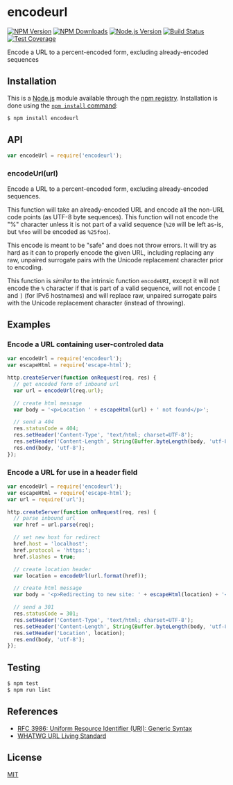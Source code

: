# encodeurl

[![NPM Version][npm-image]][npm-url] [![NPM Downloads][downloads-image]][downloads-url]
[![Node.js Version][node-version-image]][node-version-url] [![Build Status][travis-image]][travis-url]
[![Test Coverage][coveralls-image]][coveralls-url]

Encode a URL to a percent-encoded form, excluding already-encoded sequences

## Installation

This is a [Node.js](https://nodejs.org/en/) module available through the [npm registry](https://www.npmjs.com/).
Installation is done using the
[`npm install` command](https://docs.npmjs.com/getting-started/installing-npm-packages-locally):

```sh
$ npm install encodeurl
```

## API

```js
var encodeUrl = require('encodeurl');
```

### encodeUrl(url)

Encode a URL to a percent-encoded form, excluding already-encoded sequences.

This function will take an already-encoded URL and encode all the non-URL code points (as UTF-8 byte sequences). This
function will not encode the "%" character unless it is not part of a valid sequence (`%20` will be left as-is, but
`%foo` will be encoded as `%25foo`).

This encode is meant to be "safe" and does not throw errors. It will try as hard as it can to properly encode the given
URL, including replacing any raw, unpaired surrogate pairs with the Unicode replacement character prior to encoding.

This function is _similar_ to the intrinsic function `encodeURI`, except it will not encode the `%` character if that is
part of a valid sequence, will not encode `[` and `]` (for IPv6 hostnames) and will replace raw, unpaired surrogate
pairs with the Unicode replacement character (instead of throwing).

## Examples

### Encode a URL containing user-controled data

```js
var encodeUrl = require('encodeurl');
var escapeHtml = require('escape-html');

http.createServer(function onRequest(req, res) {
  // get encoded form of inbound url
  var url = encodeUrl(req.url);

  // create html message
  var body = '<p>Location ' + escapeHtml(url) + ' not found</p>';

  // send a 404
  res.statusCode = 404;
  res.setHeader('Content-Type', 'text/html; charset=UTF-8');
  res.setHeader('Content-Length', String(Buffer.byteLength(body, 'utf-8')));
  res.end(body, 'utf-8');
});
```

### Encode a URL for use in a header field

```js
var encodeUrl = require('encodeurl');
var escapeHtml = require('escape-html');
var url = require('url');

http.createServer(function onRequest(req, res) {
  // parse inbound url
  var href = url.parse(req);

  // set new host for redirect
  href.host = 'localhost';
  href.protocol = 'https:';
  href.slashes = true;

  // create location header
  var location = encodeUrl(url.format(href));

  // create html message
  var body = '<p>Redirecting to new site: ' + escapeHtml(location) + '</p>';

  // send a 301
  res.statusCode = 301;
  res.setHeader('Content-Type', 'text/html; charset=UTF-8');
  res.setHeader('Content-Length', String(Buffer.byteLength(body, 'utf-8')));
  res.setHeader('Location', location);
  res.end(body, 'utf-8');
});
```

## Testing

```sh
$ npm test
$ npm run lint
```

## References

- [RFC 3986: Uniform Resource Identifier (URI): Generic Syntax][rfc-3986]
- [WHATWG URL Living Standard][whatwg-url]

[rfc-3986]: https://tools.ietf.org/html/rfc3986
[whatwg-url]: https://url.spec.whatwg.org/

## License

[MIT](LICENSE)

[npm-image]: https://img.shields.io/npm/v/encodeurl.svg
[npm-url]: https://npmjs.org/package/encodeurl
[node-version-image]: https://img.shields.io/node/v/encodeurl.svg
[node-version-url]: https://nodejs.org/en/download
[travis-image]: https://img.shields.io/travis/pillarjs/encodeurl.svg
[travis-url]: https://travis-ci.org/pillarjs/encodeurl
[coveralls-image]: https://img.shields.io/coveralls/pillarjs/encodeurl.svg
[coveralls-url]: https://coveralls.io/r/pillarjs/encodeurl?branch=master
[downloads-image]: https://img.shields.io/npm/dm/encodeurl.svg
[downloads-url]: https://npmjs.org/package/encodeurl
